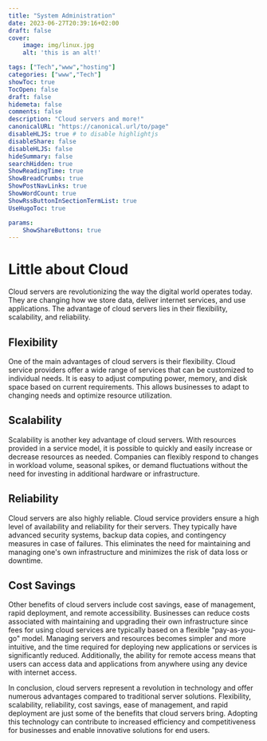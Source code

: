 ```yaml
---
title: "System Administration"
date: 2023-06-27T20:39:16+02:00
draft: false
cover:
    image: img/linux.jpg
    alt: 'this is an alt!'

tags: ["Tech","www","hosting"] 
categories: ["www","Tech"]
showToc: true
TocOpen: false
draft: false
hidemeta: false
comments: false
description: "Cloud servers and more!"
canonicalURL: "https://canonical.url/to/page"
disableHLJS: true # to disable highlightjs
disableShare: false
disableHLJS: false
hideSummary: false
searchHidden: true
ShowReadingTime: true
ShowBreadCrumbs: true
ShowPostNavLinks: true
ShowWordCount: true
ShowRssButtonInSectionTermList: true
UseHugoToc: true

params:
    ShowShareButtons: true
---
```


# Little about Cloud

Cloud servers are revolutionizing the way the digital world operates today. They are changing how we store data, deliver internet services, and use applications. The advantage of cloud servers lies in their flexibility, scalability, and reliability.

## Flexibility

One of the main advantages of cloud servers is their flexibility. Cloud service providers offer a wide range of services that can be customized to individual needs. It is easy to adjust computing power, memory, and disk space based on current requirements. This allows businesses to adapt to changing needs and optimize resource utilization.

## Scalability

Scalability is another key advantage of cloud servers. With resources provided in a service model, it is possible to quickly and easily increase or decrease resources as needed. Companies can flexibly respond to changes in workload volume, seasonal spikes, or demand fluctuations without the need for investing in additional hardware or infrastructure.

## Reliability

Cloud servers are also highly reliable. Cloud service providers ensure a high level of availability and reliability for their servers. They typically have advanced security systems, backup data copies, and contingency measures in case of failures. This eliminates the need for maintaining and managing one's own infrastructure and minimizes the risk of data loss or downtime.

## Cost Savings

Other benefits of cloud servers include cost savings, ease of management, rapid deployment, and remote accessibility. Businesses can reduce costs associated with maintaining and upgrading their own infrastructure since fees for using cloud services are typically based on a flexible "pay-as-you-go" model. Managing servers and resources becomes simpler and more intuitive, and the time required for deploying new applications or services is significantly reduced. Additionally, the ability for remote access means that users can access data and applications from anywhere using any device with internet access.

In conclusion, cloud servers represent a revolution in technology and offer numerous advantages compared to traditional server solutions. Flexibility, scalability, reliability, cost savings, ease of management, and rapid deployment are just some of the benefits that cloud servers bring. Adopting this technology can contribute to increased efficiency and competitiveness for businesses and enable innovative solutions for end users.